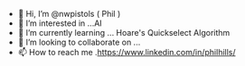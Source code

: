 - 👋 Hi, I’m @nwpistols ( Phil )
- 👀 I’m interested in ...AI
- 🌱 I’m currently learning ... Hoare's Quickselect Algorithm
- 💞️ I’m looking to collaborate on ...
- 📫 How to reach me .https://www.linkedin.com/in/philhills/

<!---
nwpistols/nwpistols is a ✨ special ✨ repository because its `README.md` (this file) appears on your GitHub profile.
You can click the Preview link to take a look at your changes.
--->
